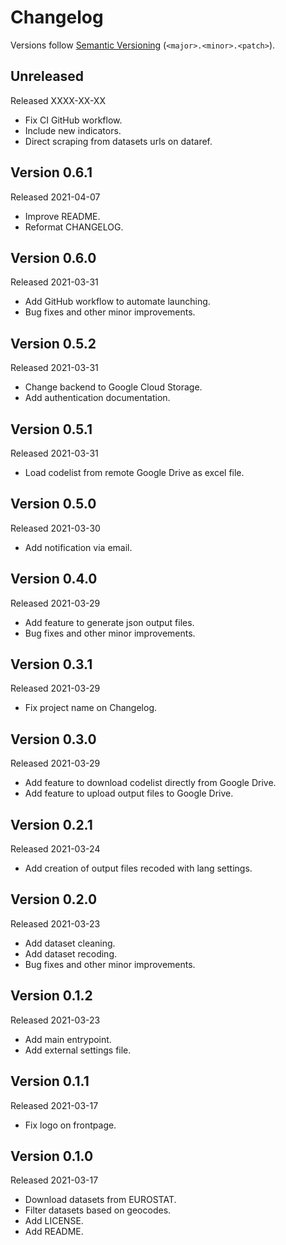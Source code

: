 # Changelog

Versions follow [Semantic Versioning](https://semver.org/) (`<major>.<minor>.<patch>`).

## Unreleased

Released XXXX-XX-XX

- Fix CI GitHub workflow.
- Include new indicators.
- Direct scraping from datasets urls on dataref.

## Version 0.6.1

Released 2021-04-07

- Improve README.
- Reformat CHANGELOG.

## Version 0.6.0

Released 2021-03-31

- Add GitHub workflow to automate launching.
- Bug fixes and other minor improvements.

## Version 0.5.2

Released 2021-03-31

- Change backend to Google Cloud Storage.
- Add authentication documentation.

## Version 0.5.1

Released 2021-03-31

- Load codelist from remote Google Drive as excel file.

## Version 0.5.0

Released 2021-03-30

- Add notification via email.

## Version 0.4.0

Released 2021-03-29

- Add feature to generate json output files.
- Bug fixes and other minor improvements.

## Version 0.3.1

Released 2021-03-29

- Fix project name on Changelog.

## Version 0.3.0

Released 2021-03-29

- Add feature to download codelist directly from Google Drive.
- Add feature to upload output files to Google Drive.

## Version 0.2.1

Released 2021-03-24

- Add creation of output files recoded with lang settings.

## Version 0.2.0

Released 2021-03-23

- Add dataset cleaning.
- Add dataset recoding.
- Bug fixes and other minor improvements.

## Version 0.1.2

Released 2021-03-23

- Add main entrypoint.
- Add external settings file.

## Version 0.1.1

Released 2021-03-17

- Fix logo on frontpage.

## Version 0.1.0

Released 2021-03-17

- Download datasets from EUROSTAT.
- Filter datasets based on geocodes.
- Add LICENSE.
- Add README.
